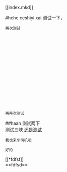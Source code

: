 [[index.mkd]]

#hehe
            ceshiyi xai
    测试一下，











    再次测试


















    再再次测试

##haah
    测试两下    
    测试三峡
    [还是测试](./wiki/linux/cmd/top_cmd.html)




































    我也来车司机吧

    好的



            
[[*fdfsf]]          
==fdfsd==


